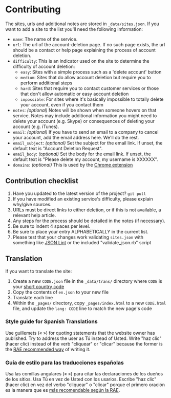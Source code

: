 # Contributing

The sites, urls and additional notes are stored in `_data/sites.json`. If you want to add a site to the list you'll need the following information:

- `name`: The name of the service.
- `url`: The url of the account-deletion page. If no such page exists, the url should be a contact or help page explaining the process of account deletion.
- `difficulty`: This is an indicator used on the site to determine the difficulty of account deletion:
    - `easy`: Sites with a simple process such as a 'delete account' button
    - `medium`: Sites that do allow account deletion but require you to perform additional steps
    - `hard`: Sites that require you to contact customer services or those that don't allow automatic or easy account deletion
    - `impossible`: For sites where it's basically impossible to totally delete your account, even if you contact them
- `notes`: *(optional)* Notes will be shown when someone hovers on that service. Notes may include additional information you might need to delete your account (e.g. Skype) or consequences of deleting your account (e.g. iTunes).
- `email`: *(optional)* If you have to send an email to a company to cancel your account, add the email address here. We'll do the rest.
- `email_subject`: *(optional)* Set the subject for the email link. If unset, the default text is "Account Deletion Request".
- `email_body`: *(optional)* Set the body for the email link. If unset, the default text is "Please delete my account, my username is XXXXXX".
- `domains`: *(optional)* This is used by the [Chrome extension](https://github.com/jdm-contrib/justdelete.me-chrome-extension)

## Contribution checklist

1. Have you updated to the latest version of the project? `git pull`
2. If you have modified an existing service's difficulty, please explain why/give sources.
3. URLs must be direct links to either deletion, or if this is not available, a relevant help article.
4. Any steps for the process should be detailed in the notes (if necessary).
5. Be sure to indent 4 spaces per level.
6. Be sure to place your entry ALPHABETICALLY in the current list.
7. Please test that your changes work validating `sites.json` with something like [JSON Lint](http://jsonlint.com/) or the included "validate_json.rb" script

## Translation

If you want to translate the site:

1. Create a new `CODE.json` file in the `_data/trans/` directory where `CODE` is your [short country code](https://en.wikipedia.org/wiki/Country_code)
2. Copy the contents of `en.json` to your new file
3. Translate each line
4. Within the `_pages/` directory, copy `_pages/index.html` to a new `CODE.html` file, and update the `lang: CODE` line to match the new page's code

### Style guide for Spanish Translations

Use guillemets (« ») for quoting statements that the website owner has published. Try to address the user as Tú instead of Usted. Write "haz clic" (hacer clic) instead of the verb "cliquear" or "clicar" because the former is the [RAE recommended way](http://lema.rae.es/dpd/srv/search?key=clic) of writing it.

### Guía de estilo para las traducciones españolas

Usa las comillas angulares (« ») para citar las declaraciones de los dueños de los sitios. Usa Tú en vez de Usted con los usarios. Escribe "haz clic" (hacer clic) en vez del verbo "cliquear" o "clicar" porque el primero oración es la manera que es [más recomendable según la RAE](http://lema.rae.es/dpd/srv/search?key=clic).
